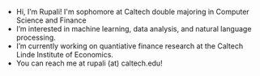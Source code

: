- Hi, I’m Rupali! I'm sophomore at Caltech double majoring in Computer Science and Finance
- I’m interested in machine learning, data analysis, and natural language processing.
- I’m currently working on quantiative finance research at the Caltech Linde Institute of Economics.
- You can reach me at rupali (at) caltech.edu!
